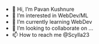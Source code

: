 - 👋 Hi, I’m Pavan Kushnure
- 👀 I’m interested in WebDev/ML
- 🌱 I’m currently learning WebDev
- 💞️ I’m looking to collaborate on ...
- 📫 How to reach me @Scylla23 

<!---
Scylla23/Scylla23 is a ✨ special ✨ repository because its `README.md` (this file) appears on your GitHub profile.
You can click the Preview link to take a look at your changes.
--->
